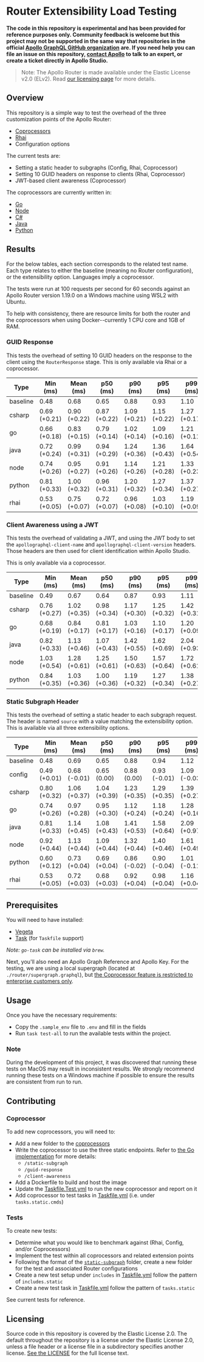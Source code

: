 # Router Extensibility Load Testing

**The code in this repository is experimental and has been provided for reference purposes only. Community feedback is welcome but this project may not be supported in the same way that repositories in the official [Apollo GraphQL GitHub organization](https://github.com/apollographql) are. If you need help you can file an issue on this repository, [contact Apollo](https://www.apollographql.com/contact-sales) to talk to an expert, or create a ticket directly in Apollo Studio.**

> Note: The Apollo Router is made available under the Elastic License v2.0 (ELv2).
> Read [our licensing page](https://www.apollographql.com/docs/resources/elastic-license-v2-faq/) for more details.

## Overview

This repository is a simple way to test the overhead of the three customization points of the Apollo Router:

- [Coprocessors](https://www.apollographql.com/docs/router/customizations/coprocessor)
- [Rhai](https://www.apollographql.com/docs/router/customizations/rhai)
- Configuration options

The current tests are:

- Setting a static header to subgraphs (Config, Rhai, Coprocessor)
- Setting 10 GUID headers on response to clients (Rhai, Coprocessor)
- JWT-based client awareness (Coprocessor)

The coprocessors are currently written in:

- [Go](./coprocessors/go/)
- [Node](./coprocessors/node)
- [C#](./coprocessors/csharp)
- [Java](./coprocessors/java)
- [Python](./coprocessors/python)

## Results

For the below tables, each section corresponds to the related test name. Each type relates to either the baseline (meaning no Router configuration), or the extensibility option. Languages imply a coprocessor.

The tests were run at 100 requests per second for 60 seconds against an Apollo Router version 1.19.0 on a Windows machine using WSL2 with Ubuntu. 

To help with consistency, there are resource limits for both the router and the coprocessors when using Docker--currently 1 CPU core and 1GB of RAM.

### GUID Response

This tests the overhead of setting 10 GUID headers on the response to the client using the `RouterResponse` stage. This is only available via Rhai or a coprocessor.

| Type     | Min (ms)        | Mean (ms)       | p50 (ms)        | p90 (ms)        | p95 (ms)        | p99 (ms)        | Max (ms)        |
| -------- | --------------- | --------------- | --------------- | --------------- | --------------- | --------------- | --------------- |
| baseline | 0.48            | 0.68            | 0.65            | 0.88            | 0.93            | 1.10            | 4.68            |
| csharp   | 0.69<br>(+0.21) | 0.90<br>(+0.22) | 0.87<br>(+0.22) | 1.09<br>(+0.21) | 1.15<br>(+0.22) | 1.27<br>(+0.17) | 6.10<br>(+1.42) |
| go       | 0.66<br>(+0.18) | 0.83<br>(+0.15) | 0.79<br>(+0.14) | 1.02<br>(+0.14) | 1.09<br>(+0.16) | 1.21<br>(+0.11) | 4.98<br>(+0.30) |
| java     | 0.72<br>(+0.24) | 0.99<br>(+0.31) | 0.94<br>(+0.29) | 1.24<br>(+0.36) | 1.36<br>(+0.43) | 1.64<br>(+0.54) | 7.11<br>(+2.43) |
| node     | 0.74<br>(+0.26) | 0.95<br>(+0.27) | 0.91<br>(+0.26) | 1.14<br>(+0.26) | 1.21<br>(+0.28) | 1.33<br>(+0.23) | 5.82<br>(+1.14) |
| python   | 0.81<br>(+0.33) | 1.00<br>(+0.32) | 0.96<br>(+0.31) | 1.20<br>(+0.32) | 1.27<br>(+0.34) | 1.37<br>(+0.27) | 5.78<br>(+1.10) |
| rhai     | 0.53<br>(+0.05) | 0.75<br>(+0.07) | 0.72<br>(+0.07) | 0.96<br>(+0.08) | 1.03<br>(+0.10) | 1.19<br>(+0.09) | 5.02<br>(+0.34) |

### Client Awareness using a JWT

This tests the overhead of validating a JWT, and using the JWT body to set the `apollographql-client-name` and `apollographql-client-version` headers. Those headers are then used for client identification within Apollo Studio.

This is only available via a coprocessor.

| Type     | Min (ms)        | Mean (ms)       | p50 (ms)        | p90 (ms)        | p95 (ms)        | p99 (ms)        | Max (ms)          |
| -------- | --------------- | --------------- | --------------- | --------------- | --------------- | --------------- | ----------------- |
| baseline | 0.49            | 0.67            | 0.64            | 0.87            | 0.93            | 1.11            | 4.90              |
| csharp   | 0.76<br>(+0.27) | 1.02<br>(+0.35) | 0.98<br>(+0.34) | 1.17<br>(+0.30) | 1.25<br>(+0.32) | 1.42<br>(+0.31) | 32.42<br>(+27.52) |
| go       | 0.68<br>(+0.19) | 0.84<br>(+0.17) | 0.81<br>(+0.17) | 1.03<br>(+0.16) | 1.10<br>(+0.17) | 1.20<br>(+0.09) | 5.06<br>(+0.16)   |
| java     | 0.82<br>(+0.33) | 1.13<br>(+0.46) | 1.07<br>(+0.43) | 1.42<br>(+0.55) | 1.62<br>(+0.69) | 2.04<br>(+0.93) | 7.92<br>(+3.02)   |
| node     | 1.03<br>(+0.54) | 1.28<br>(+0.61) | 1.25<br>(+0.61) | 1.50<br>(+0.63) | 1.57<br>(+0.64) | 1.72<br>(+0.61) | 6.19<br>(+1.29)   |
| python   | 0.84<br>(+0.35) | 1.03<br>(+0.36) | 1.00<br>(+0.36) | 1.19<br>(+0.32) | 1.27<br>(+0.34) | 1.38<br>(+0.27) | 5.77<br>(+0.87)   |

### Static Subgraph Header

This tests the overhead of setting a static header to each subgraph request. The header is named `source` with a value matching the extensibility option. This is available via all three extensibility options.

| Type     | Min (ms)        | Mean (ms)       | p50 (ms)        | p90 (ms)        | p95 (ms)        | p99 (ms)        | Max (ms)        |
| -------- | --------------- | --------------- | --------------- | --------------- | --------------- | --------------- | --------------- |
| baseline | 0.48            | 0.69            | 0.65            | 0.88            | 0.94            | 1.12            | 4.72            |
| config   | 0.49<br>(+0.01) | 0.68<br>(-0.01) | 0.65<br>(0.00)  | 0.88<br>(0.00)  | 0.93<br>(-0.01) | 1.09<br>(-0.03) | 4.92<br>(+0.20) |
| csharp   | 0.80<br>(+0.32) | 1.06<br>(+0.37) | 1.04<br>(+0.39) | 1.23<br>(+0.35) | 1.29<br>(+0.35) | 1.39<br>(+0.27) | 5.77<br>(+1.05) |
| go       | 0.74<br>(+0.26) | 0.97<br>(+0.28) | 0.95<br>(+0.30) | 1.12<br>(+0.24) | 1.18<br>(+0.24) | 1.28<br>(+0.16) | 5.22<br>(+0.50) |
| java     | 0.81<br>(+0.33) | 1.14<br>(+0.45) | 1.08<br>(+0.43) | 1.41<br>(+0.53) | 1.58<br>(+0.64) | 2.09<br>(+0.97) | 7.58<br>(+2.86) |
| node     | 0.92<br>(+0.44) | 1.13<br>(+0.44) | 1.09<br>(+0.44) | 1.32<br>(+0.44) | 1.40<br>(+0.46) | 1.61<br>(+0.49) | 6.60<br>(+1.88) |
| python   | 0.60<br>(+0.12) | 0.73<br>(+0.04) | 0.69<br>(+0.04) | 0.86<br>(-0.02) | 0.90<br>(-0.04) | 1.01<br>(-0.11) | 5.08<br>(+0.36) |
| rhai     | 0.53<br>(+0.05) | 0.72<br>(+0.03) | 0.68<br>(+0.03) | 0.92<br>(+0.04) | 0.98<br>(+0.04) | 1.16<br>(+0.04) | 5.11<br>(+0.39) |

## Prerequisites

You will need to have installed:

- [Vegeta](https://github.com/tsenart/vegeta)
- [Task](https://github.com/go-task/task) (for `Taskfile` support)

_Note: `go-task` can be installed via `brew`._

Next, you'll also need an Apollo Graph Reference and Apollo Key. For the testing, we are using a local supergraph (located at `./router/supergraph.graphql`), but [the Coprocessor feature is restricted to enterprise customers only](https://www.apollographql.com/docs/router/customizations/coprocessor).

## Usage

Once you have the necessary requirements:

- Copy the `.sample_env` file to `.env` and fill in the fields
- Run `task test-all` to run the available tests within the project.

### Note

During the development of this project, it was discovered that running these tests on MacOS may result in inconsistent results. We strongly recommend running these tests on a Windows machine if possible to ensure the results are consistent from run to run. 

## Contributing

### Coprocessor

To add new coprocessors, you will need to:

- Add a new folder to the [coprocessors](./coprocessors/)
- Write the coprocessor to use the three static endpoints. Refer to [the Go implementation](./coprocessors/go/main.go) for more details:
  - `/static-subgraph`
  - `/guid-response`
  - `/client-awareness`
- Add a Dockerfile to build and host the image
- Update the [Taskfile.Test.yml](./Taskfile.Test.yml) to run the new coprocessor and report on it
- Add coprocessor to test tasks in [Taskfile.yml](./Taskfile.yml) (i.e. under `tasks.static.cmds`)

### Tests

To create new tests:

- Determine what you would like to benchmark against (Rhai, Config, and/or Coprocessors)
- Implement the test within all coprocessors and related extension points
- Following the format of the [`static-subgraph`](./tests/static-subgraph/) folder, create a new folder for the test and associated Router configurations
- Create a new test setup under `includes` in [Taskfile.yml](./Taskfile.yml) follow the pattern of `includes.static`
- Create a new test task in [Taskfile.yml](./Taskfile.yml) follow the pattern of `tasks.static`

See current tests for reference.

## Licensing

Source code in this repository is covered by the Elastic License 2.0. The
default throughout the repository is a license under the Elastic License 2.0,
unless a file header or a license file in a subdirectory specifies another
license. [See the LICENSE](./LICENSE) for the full license text.
